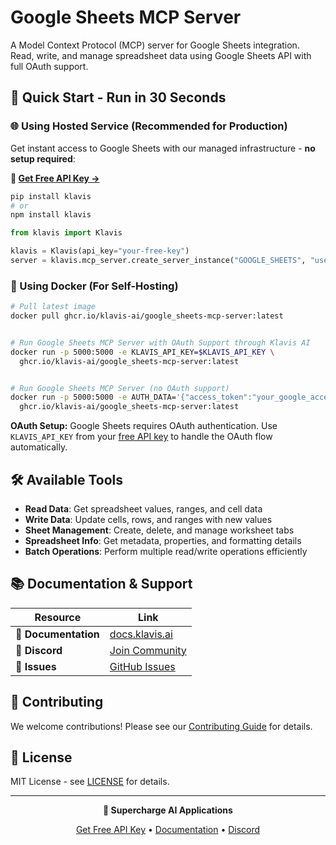 # Google Sheets MCP Server

A Model Context Protocol (MCP) server for Google Sheets integration. Read, write, and manage spreadsheet data using Google Sheets API with full OAuth support.

## 🚀 Quick Start - Run in 30 Seconds

### 🌐 Using Hosted Service (Recommended for Production)

Get instant access to Google Sheets with our managed infrastructure - **no setup required**:

**🔗 [Get Free API Key →](https://www.klavis.ai/home/api-keys)**

```bash
pip install klavis
# or
npm install klavis
```

```python
from klavis import Klavis

klavis = Klavis(api_key="your-free-key")
server = klavis.mcp_server.create_server_instance("GOOGLE_SHEETS", "user123")
```

### 🐳 Using Docker (For Self-Hosting)

```bash
# Pull latest image
docker pull ghcr.io/klavis-ai/google_sheets-mcp-server:latest


# Run Google Sheets MCP Server with OAuth Support through Klavis AI
docker run -p 5000:5000 -e KLAVIS_API_KEY=$KLAVIS_API_KEY \
  ghcr.io/klavis-ai/google_sheets-mcp-server:latest


# Run Google Sheets MCP Server (no OAuth support)
docker run -p 5000:5000 -e AUTH_DATA='{"access_token":"your_google_access_token_here"}' \
  ghcr.io/klavis-ai/google_sheets-mcp-server:latest
```

**OAuth Setup:** Google Sheets requires OAuth authentication. Use `KLAVIS_API_KEY` from your [free API key](https://www.klavis.ai/home/api-keys) to handle the OAuth flow automatically.

## 🛠️ Available Tools

- **Read Data**: Get spreadsheet values, ranges, and cell data
- **Write Data**: Update cells, rows, and ranges with new values
- **Sheet Management**: Create, delete, and manage worksheet tabs
- **Spreadsheet Info**: Get metadata, properties, and formatting details
- **Batch Operations**: Perform multiple read/write operations efficiently

## 📚 Documentation & Support

| Resource | Link |
|----------|------|
| **📖 Documentation** | [docs.klavis.ai](https://docs.klavis.ai) |
| **💬 Discord** | [Join Community](https://discord.gg/p7TuTEcssn) |
| **🐛 Issues** | [GitHub Issues](https://github.com/klavis-ai/klavis/issues) |

## 🤝 Contributing

We welcome contributions! Please see our [Contributing Guide](../../CONTRIBUTING.md) for details.

## 📜 License

MIT License - see [LICENSE](../../LICENSE) for details.

---

<div align="center">
  <p><strong>🚀 Supercharge AI Applications </strong></p>
  <p>
    <a href="https://www.klavis.ai">Get Free API Key</a> •
    <a href="https://docs.klavis.ai">Documentation</a> •
    <a href="https://discord.gg/p7TuTEcssn">Discord</a>
  </p>
</div>
